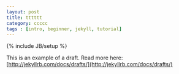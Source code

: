 ```yaml
---
layout: post
title: tttttt
category: ccccc
tags : [intro, beginner, jekyll, tutorial]
---
```


{% include JB/setup %}


This is an example of a draft. Read more here: [http://jekyllrb.com/docs/drafts/](http://jekyllrb.com/docs/drafts/)
